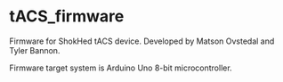 # tACS_firmware
Firmware for ShokHed tACS device. Developed by Matson Ovstedal and Tyler Bannon. 

Firmware target system is Arduino Uno 8-bit microcontroller.
